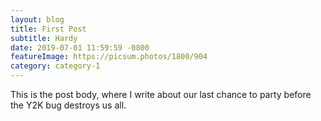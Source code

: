 ```yaml
---
layout: blog
title: First Post
subtitle: Hardy
date: 2019-07-01 11:59:59 -0800
featureImage: https://picsum.photos/1800/904
category: category-1
---
```

This is the post body, where I write about our last chance to party before the Y2K bug destroys us all.
